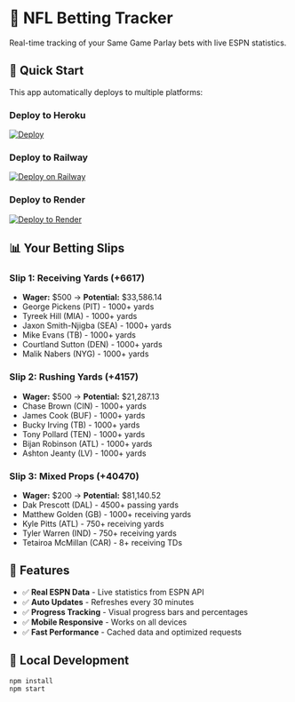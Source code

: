 # 🏈 NFL Betting Tracker

Real-time tracking of your Same Game Parlay bets with live ESPN statistics.

## 🚀 Quick Start

This app automatically deploys to multiple platforms:

### Deploy to Heroku
[![Deploy](https://www.herokucdn.com/deploy/button.svg)](https://heroku.com/deploy)

### Deploy to Railway
[![Deploy on Railway](https://railway.app/button.svg)](https://railway.app/new/template)

### Deploy to Render
[![Deploy to Render](https://render.com/images/deploy-to-render-button.svg)](https://render.com/deploy)

## 📊 Your Betting Slips

### Slip 1: Receiving Yards (+6617)
- **Wager:** $500 → **Potential:** $33,586.14
- George Pickens (PIT) - 1000+ yards
- Tyreek Hill (MIA) - 1000+ yards  
- Jaxon Smith-Njigba (SEA) - 1000+ yards
- Mike Evans (TB) - 1000+ yards
- Courtland Sutton (DEN) - 1000+ yards
- Malik Nabers (NYG) - 1000+ yards

### Slip 2: Rushing Yards (+4157)
- **Wager:** $500 → **Potential:** $21,287.13
- Chase Brown (CIN) - 1000+ yards
- James Cook (BUF) - 1000+ yards
- Bucky Irving (TB) - 1000+ yards
- Tony Pollard (TEN) - 1000+ yards
- Bijan Robinson (ATL) - 1000+ yards
- Ashton Jeanty (LV) - 1000+ yards

### Slip 3: Mixed Props (+40470)
- **Wager:** $200 → **Potential:** $81,140.52
- Dak Prescott (DAL) - 4500+ passing yards
- Matthew Golden (GB) - 1000+ receiving yards
- Kyle Pitts (ATL) - 750+ receiving yards
- Tyler Warren (IND) - 750+ receiving yards
- Tetairoa McMillan (CAR) - 8+ receiving TDs

## 🎯 Features

- ✅ **Real ESPN Data** - Live statistics from ESPN API
- ✅ **Auto Updates** - Refreshes every 30 minutes
- ✅ **Progress Tracking** - Visual progress bars and percentages
- ✅ **Mobile Responsive** - Works on all devices
- ✅ **Fast Performance** - Cached data and optimized requests

## 🔧 Local Development
```bash
npm install
npm start
